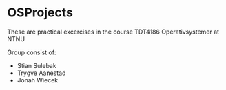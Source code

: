 # OSProjects
These are practical excercises in the course TDT4186 Operativsystemer at NTNU

Group consist of:
- Stian Sulebak
- Trygve Aanestad
- Jonah Wiecek
